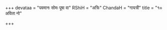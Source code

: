 +++
devataa = "पवमानः सोमः पूषा वा"
RShiH = "अत्रिः"
ChandaH = "गायत्री"
title = "१० अविता नो"

+++
